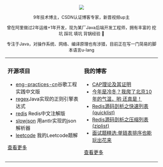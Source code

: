   
<p align="center">
  <img src="https://github-readme-stats.vercel.app/api?username=xindoo&show_icons=true&theme=graywhite"/>
</p>

<p align="center"> 9年技术博主，CSDN认证博客专家，新晋视频up主 </p>  
<p align="center"> 曾在阿里做过2年运维+1年开发，现为某厂Java后端开发工程师，拥有丰富的 挖坑 踩坑 填坑 背锅经验 🐶   </p>  
<p align="center"> 专注于Java，对操作系统、网络、编译原理也有涉猎，目前正在写一门简易的脚本语言u-lang	 </p>  


<table align="center"><tr>
<td valign="top" width="50%">

### 开源项目  
- [eng-practices-cn](https://github.com/xindoo/eng-practices-cn)谷歌工程实践中文版	
- [regex](https://github.com/xindoo/regex)Java实现的正则引擎表达式	
- [redis](https://github.com/xindoo/redis) Redis中文注解版  
- [slowjson](https://github.com/xindoo/slowjson) 用antlr实现的json解析器  
- [leetcode](https://github.com/xindoo/leetcode) 我的Leetcode题解   
   
[查看更多](https://github.com/xindoo/)	 

	
</td>
<td valign="top" width="50%">

### 我的博客
- [CAP理论及其证明](https://xindoo.blog.csdn.net/article/details/109348163)
- [今年是冷冬？我爬了北京10年的气温，哟 还真是！](https://xindoo.blog.csdn.net/article/details/109253392)
- [Redis源码剖析之快速列表(quicklist)](https://xindoo.blog.csdn.net/article/details/109150975)
- [Redis源码剖析之压缩列表(ziplist)](https://xindoo.blog.csdn.net/article/details/108923557)
- [面试题精选:单链表排序也能玩出花来](https://xindoo.blog.csdn.net/article/details/108893242)

[查看更多](https://xindoo.blog.csdn.net/)

</td>
</tr></table>
